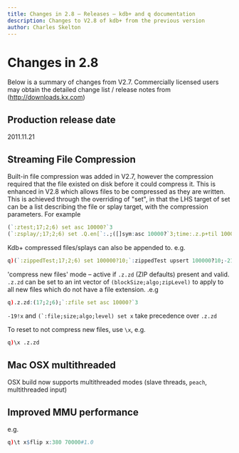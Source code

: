 ```yaml
---
title: Changes in 2.8 – Releases – kdb+ and q documentation
description: Changes to V2.8 of kdb+ from the previous version
author: Charles Skelton
---
```

# Changes in 2.8



Below is a summary of changes from V2.7. Commercially licensed users may obtain the detailed change list / release notes from (http://downloads.kx.com)


## Production release date

2011.11.21


## Streaming File Compression

Built-in file compression was added in V2.7, however the compression required that the file existed on disk before it could compress it. This is enhanced in V2.8 which allows files to be compressed as they are written. This is achieved through the overriding of "set", in that the LHS target of set can be a list describing the file or splay target, with the compression parameters. For example

```q
(`:ztest;17;2;6) set asc 10000?`3
(`:zsplay/;17;2;6) set .Q.en[`:.;([]sym:asc 10000?`3;time:.z.p+til 10000;price:10000?1000.;size:10000?100)]
```

Kdb+ compressed files/splays can also be appended to. e.g.

```q
q)(`:zippedTest;17;2;6) set 100000?10;`:zippedTest upsert 100000?10;-21!`:zippedTest
```

'compress new files' mode – active if `.z.zd` (ZIP defaults) present and valid. `.z.zd` can be set to an int vector of `(blockSize;algo;zipLevel)` to apply to all new files which do not have a file extension. .e.g

```q
q).z.zd:(17;2;6);`:zfile set asc 10000?`3
```

`-19!x` and ``(`:file;size;algo;level) set x`` take precedence over `.z.zd`

To reset to not compress new files, use `\x`, e.g.
```q
q)\x .z.zd
```

## Mac OSX multithreaded

OSX build now supports multithreaded modes (slave threads, `peach`, multithreaded input)

## Improved MMU performance

e.g.

```q
q)\t x$flip x:380 70000#1.0
```
